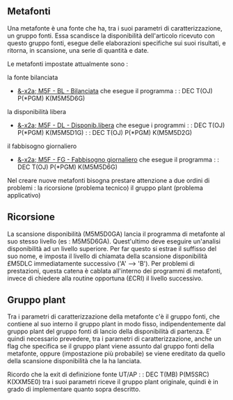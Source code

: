 ## Metafonti
Una metafonte è una fonte che ha, tra i suoi parametri di caratterizzazione, un gruppo fonti.
Essa scandisce la disponibilità dell'articolo ricevuto con questo gruppo fonti, esegue delle elaborazioni specifiche sui suoi risultati, e ritorna, in scansione, una serie di quantità e date.

Le metafonti impostate attualmente sono : 

la fonte bilanciata
- [&-x2a; M5F - BL - Bilanciata](Sorgenti/OG/TA/M5F_BL)
che esegue il programma
 :  : DEC T(OJ) P(*PGM) K(M5M5D6G)

la disponibilità libera
- [&-x2a; M5F - DL - Disponib.libera](Sorgenti/OG/TA/M5F_DL)
che esegue i programmi
 :  : DEC T(OJ) P(*PGM) K(M5M5D1G)
 :  : DEC T(OJ) P(*PGM) K(M5M5D2G)

il fabbisogno giornaliero
- [&-x2a; M5F - FG - Fabbisogno giornaliero](Sorgenti/OG/TA/M5F_FG)
che esegue il programma
 :  : DEC T(OJ) P(*PGM) K(M5M5D6G)

Nel creare nuove metafonti bisogna prestare attenzione a due ordini di problemi : 
la ricorsione (problema tecnico)
il gruppo plant (problema applicativo)

## Ricorsione
La scansione disponibilità (M5M5D0GA) lancia il programma di metafonte al suo stesso livello (es : M5M5D6GA). Quest'ultimo deve eseguire un'analisi disponibilità ad un livello superiore. Per far questo si estrae il suffisso del suo nome, e imposta il livello di chiamata della scansione disponibilità £M5DLC immediatamente successivo ('A' --> 'B'). Per problemi di prestazioni, questa catena è cablata all'interno dei programmi di metafonti, invece di chiedere alla routine opportuna (£CRI) il livello successivo.

## Gruppo plant
Tra i parametri di caratterizzazione della metafonte c'è il gruppo fonti, che contiene al suo interno il gruppo plant in modo fisso, indipendentemente dal gruppo plant del gruppo fonti di lancio della disponibilità di partenza.
E' quindi necessario prevedere, tra i parametri di caratterizzazione, anche un flag che specifica se il gruppo plant viene assunto dal gruppo fonti della metafonte, oppure (impostazione più probabile) se viene ereditato da quello della scansione disponibilità che la ha lanciata.

Ricordo che la exit di definizione fonte UT/AP
 :  : DEC T(MB) P(M5SRC) K(XXM5E0)
tra i suoi parametri riceve il gruppo plant originale, quindi è in grado di implementare quanto sopra descritto.



